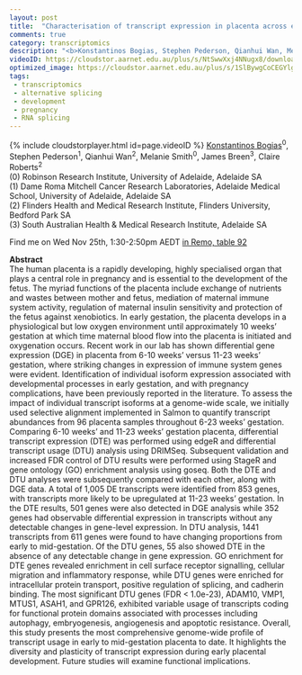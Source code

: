 ```yaml
---
layout: post
title:  "Characterisation of transcript expression in placenta across early gestation reveals variable transcript usage"
comments: true
category: transcriptomics
description: "<b>Konstantinos Bogias, Stephen Pederson, Qianhui Wan, Melanie Smith, James Breen, Claire Roberts</b><br/>The human placenta is a rapidly developing, highly..."
videoID: https://cloudstor.aarnet.edu.au/plus/s/NtSwwXxj4NNugx8/download
optimized_image: https://cloudstor.aarnet.edu.au/plus/s/1SlBywgCoCEGYlg/download
tags:
 - transcriptomics
 - alternative splicing
 - development
 - pregnancy
 - RNA splicing
---
```

{% include cloudstorplayer.html id=page.videoID %}
<u>Konstantinos Bogias</u><sup>0</sup>, Stephen Pederson<sup>1</sup>, Qianhui Wan<sup>2</sup>, Melanie Smith<sup>0</sup>, James Breen<sup>3</sup>, Claire Roberts<sup>2</sup><br/>
\(0\) Robinson Research Institute, University of Adelaide, Adelaide SA<br/>
\(1\) Dame Roma Mitchell Cancer Research Laboratories, Adelaide Medical School, University of Adelaide, Adelaide SA<br/>
\(2\) Flinders Health and Medical Research Institute, Flinders University, Bedford Park SA<br/>
\(3\) South Australian Health &amp; Medical Research Institute, Adelaide SA

Find me on Wed Nov 25th, 1:30-2:50pm AEDT [in Remo, table 92](https://live.remo.co/e/abacbs2020-day-2/register)

<b>Abstract</b><br/>
The human placenta is a rapidly developing, highly specialised organ that plays a central role in pregnancy and is essential to the development of the fetus. The myriad functions of the placenta include exchange of nutrients and wastes between mother and fetus, mediation of maternal immune system activity, regulation of maternal insulin sensitivity and protection of the fetus against xenobiotics. In early gestation, the placenta develops in a physiological but low oxygen environment until approximately 10 weeks’ gestation at which time maternal blood flow into the placenta is initiated and oxygenation occurs. Recent work in our lab has shown differential gene expression \(DGE\) in placenta from 6-10 weeks’ versus 11-23 weeks’ gestation, where striking changes in expression of immune system genes were evident. Identification of individual isoform expression associated with developmental processes in early gestation, and with pregnancy complications, have been previously reported in the literature. To assess the impact of individual transcript isoforms at a genome-wide scale, we initially used selective alignment implemented in Salmon to quantify transcript abundances from 96 placenta samples throughout 6-23 weeks’ gestation. Comparing 6-10 weeks’ and 11-23 weeks’ gestation placenta, differential transcript expression \(DTE\) was performed using edgeR and differential transcript usage \(DTU\) analysis using DRIMSeq. Subsequent validation and increased FDR control of DTU results were performed using StageR and gene ontology \(GO\) enrichment analysis using goseq. Both the DTE and DTU analyses were subsequently compared with each other, along with DGE data. A total of 1,005 DE transcripts were identified from 853 genes, with transcripts more likely to be upregulated at 11-23 weeks’ gestation. In the DTE results, 501 genes were also detected in DGE analysis while 352 genes had observable differential expression in transcripts without any detectable changes in gene-level expression. In DTU analysis, 1441 transcripts from 611 genes were found to have changing proportions from early to mid-gestation. Of the DTU genes, 55 also showed DTE in the absence of any detectable change in gene expression. GO enrichment for DTE genes revealed enrichment in cell surface receptor signalling, cellular migration and inflammatory response, while DTU genes were enriched for intracellular protein transport, positive regulation of splicing, and cadherin binding. The most significant DTU genes \(FDR &lt; 1.0e-23\), ADAM10, VMP1, MTUS1, ASAH1, and GPR126, exhibited variable usage of transcripts coding for functional protein domains associated with processes including autophagy, embryogenesis, angiogenesis and apoptotic resistance. Overall, this study presents the most comprehensive genome-wide profile of transcript usage in early to mid-gestation placenta to date. It highlights the diversity and plasticity of transcript expression during early placental development. Future studies will examine functional implications.

